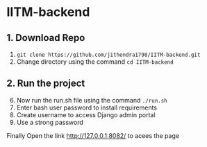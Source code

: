 # IITM-backend

## 1. Download Repo
1. ```git clone https://github.com/jithendra1798/IITM-backend.git```
2. Change directory using the command ```cd IITM-backend```

## 2. Run the project
6. Now run the run.sh file using the command ```./run.sh```
7. Enter bash user password to install requirements
8. Create username to access Django admin portal
9. Use a strong password

Finally Open the link http://127.0.0.1:8082/ to acees the page
